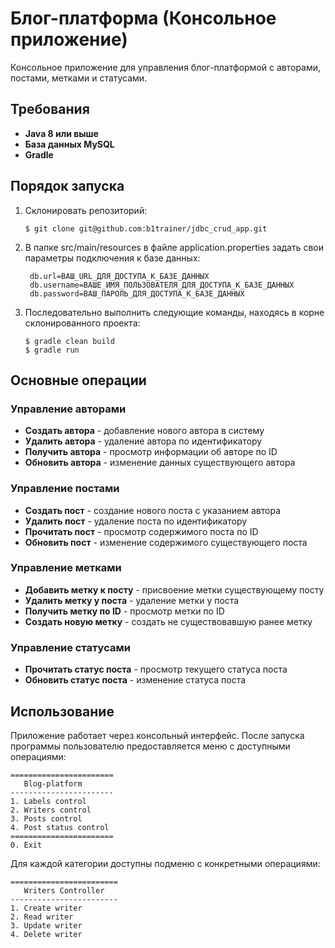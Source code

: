 # Блог-платформа (Консольное приложение)

Консольное приложение для управления блог-платформой с авторами, постами, метками и статусами.

## Требования
- **Java 8 или выше**
- **База данных MySQL**
- **Gradle**

## Порядок запуска
1. Склонировать репозиторий:

    ```shell
    $ git clone git@github.com:b1trainer/jdbc_crud_app.git
    ```
   
2. В папке src/main/resources в файле application.properties задать свои параметры подключения к базе данных:
    
   ```properties
    db.url=ВАШ_URL_ДЛЯ_ДОСТУПА_К_БАЗЕ_ДАННЫХ
    db.username=ВАШЕ_ИМЯ_ПОЛЬЗОВАТЕЛЯ_ДЛЯ_ДОСТУПА_К_БАЗЕ_ДАННЫХ
    db.password=ВАШ_ПАРОЛЬ_ДЛЯ_ДОСТУПА_К_БАЗЕ_ДАННЫХ
    ```
   
3. Последовательно выполнить следующие команды, находясь в корне склонированного проекта:
   
   ```shell
   $ gradle clean build
   $ gradle run
   ```

## Основные операции

### Управление авторами
- **Создать автора** - добавление нового автора в систему
- **Удалить автора** - удаление автора по идентификатору
- **Получить автора** - просмотр информации об авторе по ID
- **Обновить автора** - изменение данных существующего автора

### Управление постами
- **Создать пост** - создание нового поста с указанием автора
- **Удалить пост** - удаление поста по идентификатору
- **Прочитать пост** - просмотр содержимого поста по ID
- **Обновить пост** - изменение содержимого существующего поста

### Управление метками
- **Добавить метку к посту** - присвоение метки существующему посту
- **Удалить метку у поста** - удаление метки у поста
- **Получить метку по ID** - просмотр метки по ID
- **Создать новую метку** - создать не существовавшую ранее метку

### Управление статусами
- **Прочитать статус поста** - просмотр текущего статуса поста
- **Обновить статус поста** - изменение статуса поста

## Использование

Приложение работает через консольный интерфейс. После запуска программы пользователю предоставляется меню с доступными операциями:

```
=======================
   Blog-platform
-----------------------
1. Labels control
2. Writers control
3. Posts control
4. Post status control
=======================
0. Exit
```

Для каждой категории доступны подменю с конкретными операциями:

```
========================
   Writers Controller
------------------------
1. Create writer
2. Read writer
3. Update writer
4. Delete writer
```